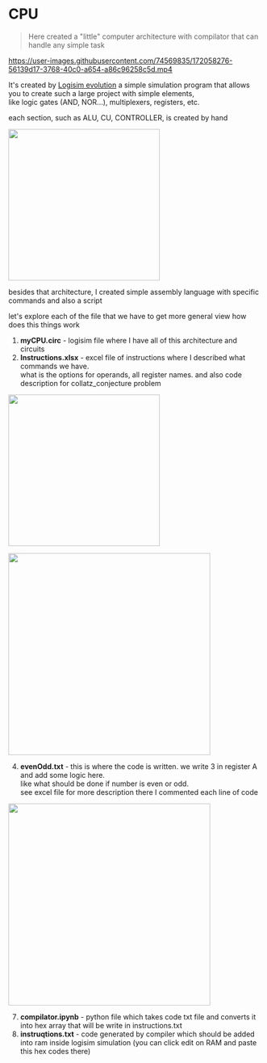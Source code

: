 # CPU

> Here created a "little" computer architecture with compilator that can handle any simple task

https://user-images.githubusercontent.com/74569835/172058276-56139d17-3768-40c0-a654-a86c96258c5d.mp4

It's created by [Logisim evolution](https://github.com/logisim-evolution/logisim-evolution) a simple simulation program that allows you to create such a large project with simple elements, <br> like logic gates (AND, NOR...), multiplexers, registers, etc. 

each section, such as ALU, CU, CONTROLLER, is created by hand

<p float="left">
  <img src="https://user-images.githubusercontent.com/74569835/172058299-a729bb9a-b971-4e38-ba9a-be81bb6f8319.png" width="300" />
</p>

besides that architecture, I created simple assembly language with specific commands and also a script

let's explore each of the file that we have to get more general view how does this things work
1. **myCPU.circ** - logisim file where I have all of this architecture and circuits 
2. **Instructions.xlsx** - excel file of instructions where I described what commands we have. <br>  what is the options for operands, all register names. and also code description for collatz_conjecture problem
<p float="left">
  <img src="https://user-images.githubusercontent.com/74569835/172058302-99e2362b-d752-47c5-bebf-a78bf9c15ef0.png" height="300" />
</p>

<p float="left">
  <img src="https://user-images.githubusercontent.com/74569835/172058289-120d409a-a56c-4bc2-86fe-9d7e6cfbe657.png" height="400" />
</p>

4. **evenOdd.txt** - this is where the code is written. we write 3 in register A and add some logic here. <br> like what should be done if number is even or odd. <br> see excel file for more description there I commented each line of code
<p float="left">
  <img src="https://user-images.githubusercontent.com/74569835/172058297-d4be67e6-c7c1-4356-a33f-f200f6c6ba29.png" height="400" />
</p>

7. **compilator.ipynb** - python file which takes code txt file and converts it into hex array that will be write in instructions.txt 
8. **instruqtions.txt** - code generated by compiler which should be added into ram inside logisim simulation (you can click edit on RAM and paste this hex codes there)

